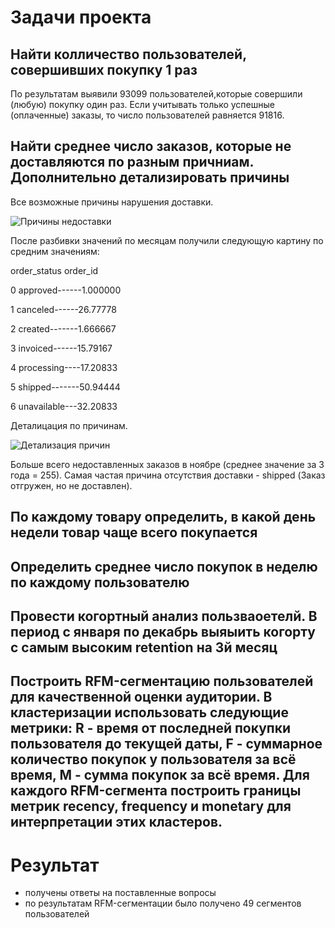 # Задачи проекта

## Найти колличество пользователей, совершивших покупку 1 раз

По результатам выявили 93099 пользователей,которые совершили (любую) покупку один раз. Если учитывать только успешные (оплаченные) заказы, то число пользователей равняется 91816.

## Найти среднее число заказов, которые не доставляются по разным причниам. Дополнительно детализировать причины

Все возможные причины нарушения доставки.

![Причины недоставки](https://user-images.githubusercontent.com/100629361/205737139-5ab0b25b-1022-48f8-816b-6068bcc1fe7a.PNG)

После разбивки значений по месяцам получили следующую картину по средним значениям:

order_status	order_id

0	approved------1.000000

1	canceled------26.77778

2	created-------1.666667

3	invoiced------15.79167

4	processing----17.20833

5	shipped-------50.94444

6	unavailable---32.20833

Деталицация по причинам.

![Детализация причин](https://user-images.githubusercontent.com/100629361/205738048-642bd5ed-606f-45c8-8e0c-5e61af888d8f.PNG)

Больше всего недоставленных заказов в ноябре (среднее значение за 3 года = 255).
Самая частая причина отсутствия доставки - shipped (Заказ отгружен, но не доставлен).

## По каждому товару определить, в какой день недели товар чаще всего покупается
## Определить среднее число покупок в неделю по каждому пользователю
## Провести когортный анализ пользваоетелй. В период с января по декабрь выяыить когорту с самым высоким retention на 3й месяц
## Построить RFM-сегментацию пользователей для качественной оценки аудитории. В кластеризации использовать следующие метрики: R - время от последней покупки пользователя до текущей даты, F - суммарное количество покупок у пользователя за всё время, M - сумма покупок за всё время. Для каждого RFM-сегмента построить границы метрик recency, frequency и monetary для интерпретации этих кластеров.

# Результат

- получены ответы на поставленные вопросы
- по результатам RFM-сегментации было получено 49 сегментов пользователей
